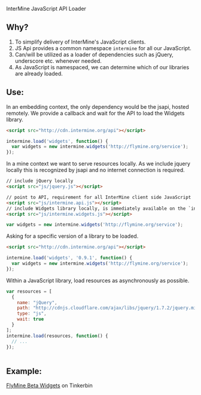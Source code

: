 InterMine JavaScript API Loader

## Why?
1. To simplify delivery of InterMine's JavaScript clients.
2. JS Api provides a common namespace `intermine` for all our JavaScript.
3. Can/will be utilized as a loader of dependencies such as jQuery, underscore etc. whenever needed.
4. As JavaScript is namespaced, we can determine which of our libraries are already loaded.

## Use:

In an embedding context, the only dependency would be the jsapi, hosted remotely. We provide a callback and wait for the API to load the Widgets library.

```html
<script src="http://cdn.intermine.org/api"></script>
```

```javascript
intermine.load('widgets', function() {
  var widgets = new intermine.widgets('http://flymine.org/service');
});
```

In a mine context we want to serve resources locally. As we include jquery locally this is recognized by jsapi and no internet connection is required.

```html
// include jQuery locally
<script src="js/jquery.js"></script>

// point to API, requirement for all InterMine client side JavaScript
<script src="js/intermine.api.js"></script>
// include Widgets library locally, is immediately available on the `intermine` namespace
<script src="js/intermine.widgets.js"></script>
```

```javascript
var widgets = new intermine.widgets('http://flymine.org/service');
```

Asking for a specific version of a library to be loaded.

```html
<script src="http://cdn.intermine.org/api"></script>
```

```javascript
intermine.load('widgets', '0.9.1', function() {
  var widgets = new intermine.widgets('http://flymine.org/service');
});
```

Within a JavaScript library, load resources as asynchronously as possible.

```javascript
var resources = [
  {
    name: "jQuery",
    path: "http://cdnjs.cloudflare.com/ajax/libs/jquery/1.7.2/jquery.min.js",
    type: "js",
    wait: true
  }
];
intermine.load(resources, function() {
  // ...
});
    
```

## Example:

[FlyMine Beta Widgets](http://tinkerbin.com/tFnWGT7m) on Tinkerbin